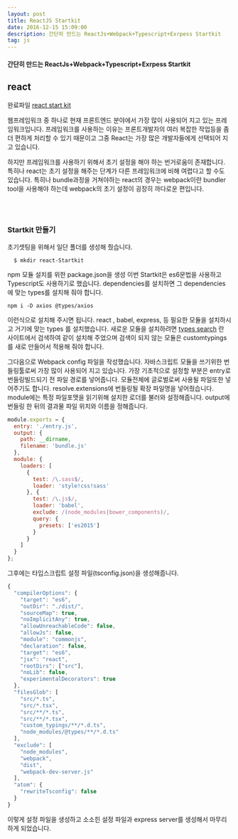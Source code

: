 ```yaml
---
layout: post
title: ReactJS Startkit
date: 2016-12-15 15:09:00
description: 간단히 만드는 ReactJs+Webpack+Typescript+Exrpess Startkit
tag: js
---
```


#### 간단히 만드는 ReactJs+Webpack+Typescript+Exrpess Startkit

## react

완료파일 <a href="https://github.com/arusantimo/react-webpack-typescript-startkit" target="_blank">react start kit</a>

웹프레임워크 중 하나로 현재 프론트엔드 분야에서 가장 많이 사용되어 지고 있는 프레임워크입니다.
프레임워크를 사용하는 이유는 프론트개발자의 여러 복잡한 작업등을 좀 더 편하게 처리할 수 있기 때문이고 그중 React는
가장 많은 개발자들에게 선택되어 지고 있습니다.

하지만 프레임워크를 사용하기 위해서 초기 설정을 해야 하는 번거로움이 존재합니다. 특히나 react는 초기 설정을 해주는 단계가
다른 프레임워크에 비해 여렵다고 할 수도 있습니다. 특히나 bundle과정을 거쳐야하는 react의 경우는 webpack이란 bundler tool을
사용해야 하는데 webpack의 초기 설정이 굉장히 까다로운 편입니다.


<br>
<br>

### Startkit 만들기

초기셋팅을 위해서 일단 폴더를 생성해 줬습니다.
```
  $ mkdir react-Startkit
```
npm 모듈 설치를 위한 package.json을 생성
이번 Startkit은 es6문법을 사용하고 Typescript도 사용하기로 했습니다.
dependencies를 설치하면 그 dependencies에 맞는 types를 설치해 줘야 합니다.

```
npm i -D axios @types/axios
```

이런식으로 설치해 주시면 됩니다.
react , babel, express, 등 필요한 모듈을 설치하시고 거기에 맞는 types 를 설치했습니다.
새로운 모듈을 설치하려면 <a href="https://microsoft.github.io/TypeSearch/" target="_blank">types search</a> 란 사이트에서 검색하여 같이 설치해 주었으며
검색이 되지 않는 모듈은 customtypings를 새로 만들어서 적용해 줘야 합니다.

그다음으로 Webpack config 파일을 작성했습니다. 자바스크립트 모듈을 쓰기위한 번들링툴로써 가장 많이 사용되어 지고 있습니다.
가장 기초적으로 설정할 부분은 entry로 번들링빌드되기 전 파일 경로를 넣어줍니다. 모듈전체에 글로벌로써 사용될 파일또한 넣어주기도 합니다.
resolve.extensions에 번들링될 확장 파일명을 넣어줬습니다.
module에는 특정 파일포맷을 읽기위해 설치한 로더를 불러와 설정해줍니다.
output에 번들링 한 뒤의 결과물 파일 위치와 이름을 정해줍니다.

```js
module.exports = {
  entry: './entry.js',
  output: {
    path: __dirname,
    filename: 'bundle.js'
  },
  module: {
    loaders: [
      {
        test: /\.sass$/,
        loader: 'style!css!sass'
      }, {
        test: /\.js$/,
        loader: 'babel',
        exclude: /(node_modules|bower_components)/,
        query: {
          presets: ['es2015']
        }
      }
    ]
  }
};
```
그후에는 타입스크립트 설정 파일(tsconfig.json)을 생성해줍니다.

```js
{
  "compilerOptions": {
    "target": "es6",
    "outDir": "./dist/",
    "sourceMap": true,
    "noImplicitAny": true,
    "allowUnreachableCode": false,
    "allowJs": false,
    "module": "commonjs",
    "declaration": false,
    "target": "es6",
    "jsx": "react",
    "rootDirs": ["src"],
    "noLib": false,
    "experimentalDecorators": true
  },
  "filesGlob": [
    "src/*.ts",
    "src/*.tsx",
    "src/**/*.ts",
    "src/**/*.tsx",
    "custom_typings/**/*.d.ts",
    "node_modules/@types/**/*.d.ts"
  ],
  "exclude": [
    "node_modules",
    "webpack",
    "dist",
    "webpack-dev-server.js"
  ],
  "atom": {
    "rewriteTsconfig": false
  }
}
```

이렇게 설정 파일을 생성하고 소소힌 설정 파일과 express server를 생성해서 마무리하게 되었습니다.
